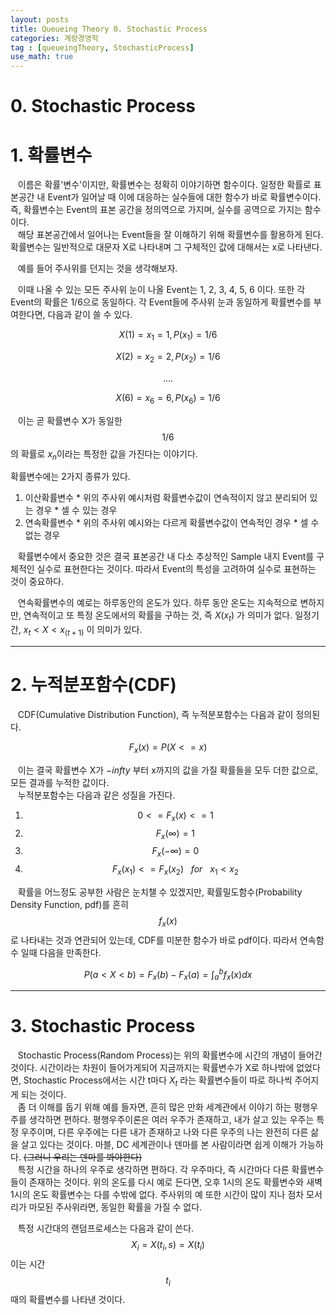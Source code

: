 ```yaml
---
layout: posts
title: Queueing Theory 0. Stochastic Process
categories: 계량경영학
tag : [queueingTheory, StochasticProcess]
use_math: true
---
```


# 0. Stochastic Process 

# 1. 확률변수 
&nbsp;&nbsp;&nbsp;이름은 확률'변수'이지만, 확률변수는 정확히 이야기하면 함수이다. 일정한 확률로 표본공간 내 Event가 일어날 때 이에 대응하는 실수들에 대한 함수가 바로 확률변수이다. 즉, 확률변수는 Event의 표본 공간을 정의역으로 가지며, 실수를 공역으로 가지는 함수이다.  
&nbsp;&nbsp;&nbsp;해당 표본공간에서 일어나는 Event들을 잘 이해하기 위해 확률변수를 활용하게 된다. 확률변수는 일반적으로 대문자 X로 나타내며 그 구체적인 값에 대해서는 x로 나타낸다.  


&nbsp;&nbsp;&nbsp;예를 들어 주사위를 던지는 것을 생각해보자.  

&nbsp;&nbsp;&nbsp;이때 나올 수 있는 모든 주사위 눈이 나올 Event는 1, 2, 3, 4, 5, 6 이다. 또한 각 Event의 확률은 1/6으로 동일하다. 각 Event들에 주사위 눈과 동일하게 확률변수를 부여한다면, 다음과 같이 쓸 수 있다.  


$$
X(1) = x_1 = 1, P(x_1) = 1/6
$$


$$
X(2) = x_2 = 2, P(x_2) = 1/6
$$


$$
....
$$


$$
X(6) = x_6 = 6, P(x_6) = 1/6
$$


&nbsp;&nbsp;&nbsp;이는 곧 확률변수 X가 동일한 $$1/6$$의 확률로 $x_n$이라는 특정한 값을 가진다는 이야기다.  


  확률변수에는 2가지 종류가 있다. 
  1. 이산확률변수
    * 위의 주사위 예시처럼 확률변수값이 연속적이지 않고 분리되어 있는 경우
    * 셀 수 있는 경우 
  2. 연속확률변수
    * 위의 주사위 예시와는 다르게 확률변수값이 연속적인 경우 
    * 셀 수 없는 경우

&nbsp;&nbsp;&nbsp;확률변수에서 중요한 것은 결국 표본공간 내 다소 추상적인 Sample 내지 Event를 구체적인 실수로 표현한다는 것이다. 따라서 Event의 특성을 고려하여 실수로 표현하는 것이 중요하다.  


&nbsp;&nbsp;&nbsp;연속확률변수의 예로는 하루동안의 온도가 있다. 하루 동안 온도는 지속적으로 변하지만, 연속적이고 또 특정 온도에서의 확률을 구하는 것, 즉 $X(x_t)$ 가 의미가 없다. 일정기간, ${x_t < X < x_(t+1)}$ 이 의미가 있다. 

---

# 2. 누적분포함수(CDF)
&nbsp;&nbsp;&nbsp;CDF(Cumulative Distribution Function), 즉 누적분포함수는 다음과 같이 정의된다. 

$$
F_x(x) = P(X <= x)
$$

&nbsp;&nbsp;&nbsp;이는 결국 확률변수 X가 $-infty$ 부터 x까지의 값을 가질 확률들을 모두 더한 값으로, 모든 결과를 누적한 값이다.  
&nbsp;&nbsp;&nbsp;누적분포함수는 다음과 같은 성질을 가진다. 
  1. $$0 <= F_x(x) <= 1$$
  2. $$F_x(\infty) = 1$$
  3. $$F_x(-\infty) = 0 $$
  4. $$F_x(x_1) <= F_x(x_2) \ \ \ for \ \ \ x_1 < x_2 $$

&nbsp;&nbsp;&nbsp;확률을 어느정도 공부한 사람은 눈치챌 수 있겠지만, 확률밀도함수(Probability Density Function, pdf)를 흔히 $$f_x(x)$$ 로 나타내는 것과 연관되어 있는데, CDF를 미분한 함수가 바로 pdf이다. 따라서 연속함수 일때 다음을 만족한다. 

$$
P(a < X < b) = F_x(b) - F_x(a) = \int_a^b f_x(x)dx
$$

---

# 3. Stochastic Process

&nbsp;&nbsp;&nbsp;Stochastic Process(Random Process)는 위의 확률변수에 시간의 개념이 들어간 것이다. 시간이라는 차원이 들어가게되어 지금까지는 확률변수가 X로 하나밖에 없었다면, Stochastic Process에서는 시간 t마다 $X_t$ 라는 확률변수들이 따로 하나씩 주어지게 되는 것이다.  
&nbsp;&nbsp;&nbsp;좀 더 이해를 돕기 위해 예를 들자면, 흔히 많은 만화 세계관에서 이야기 하는 평행우주를 생각하면 편하다. 평행우주이론은 여러 우주가 존재하고, 내가 살고 있는 우주는 특정 우주이며, 다른 우주에는 다른 내가 존재하고 나와 다른 우주의 나는 완전히 다른 삶을 살고 있다는 것이다. 마블, DC 세계관이나 덴마를 본 사람이라면 쉽게 이해가 가능하다. ~~(그러니 우리는 덴마를 봐야한다)~~  
&nbsp;&nbsp;&nbsp;특정 시간을 하나의 우주로 생각하면 편하다. 각 우주마다, 즉 시간마다 다른 확률변수들이 존재하는 것이다. 위의 온도를 다시 예로 든다면, 오후 1시의 온도 확률변수와 새벽 1시의 온도 확률변수는 다를 수밖에 없다. 주사위의 예 또한 시간이 많이 지나 점차 모서리가 마모된 주사위라면, 동일한 확률을 가질 수 없다.  
  
&nbsp;&nbsp;&nbsp;특정 시간대의 랜덤프로세스는 다음과 같이 쓴다. $$X_i = X(t_i,s) = X(t_i)$$ 이는 시간 $$t_i$$ 때의 확률변수를 나타낸 것이다. 
  



